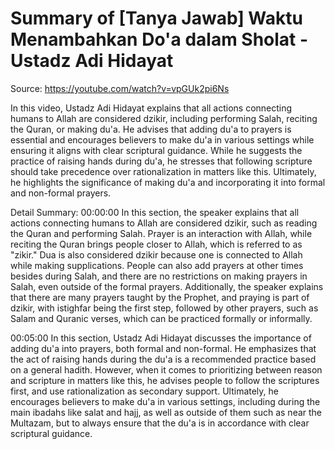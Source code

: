 # Summary of [Tanya Jawab] Waktu Menambahkan Do'a dalam Sholat - Ustadz Adi Hidayat

Source: https://youtube.com/watch?v=vpGUk2pi6Ns

In this video, Ustadz Adi Hidayat explains that all actions connecting humans to Allah are considered dzikir, including performing Salah, reciting the Quran, or making du'a. He advises that adding du'a to prayers is essential and encourages believers to make du'a in various settings while ensuring it aligns with clear scriptural guidance. While he suggests the practice of raising hands during du'a, he stresses that following scripture should take precedence over rationalization in matters like this. Ultimately, he highlights the significance of making du'a and incorporating it into formal and non-formal prayers.

Detail Summary: 
00:00:00
In this section, the speaker explains that all actions connecting humans to Allah are considered dzikir, such as reading the Quran and performing Salah. Prayer is an interaction with Allah, while reciting the Quran brings people closer to Allah, which is referred to as "zikir." Dua is also considered dzikir because one is connected to Allah while making supplications. People can also add prayers at other times besides during Salah, and there are no restrictions on making prayers in Salah, even outside of the formal prayers. Additionally, the speaker explains that there are many prayers taught by the Prophet, and praying is part of dzikir, with istighfar being the first step, followed by other prayers, such as Salam and Quranic verses, which can be practiced formally or informally.

00:05:00
In this section, Ustadz Adi Hidayat discusses the importance of adding du'a into prayers, both formal and non-formal. He emphasizes that the act of raising hands during the du'a is a recommended practice based on a general hadith. However, when it comes to prioritizing between reason and scripture in matters like this, he advises people to follow the scriptures first, and use rationalization as secondary support. Ultimately, he encourages believers to make du'a in various settings, including during the main ibadahs like salat and hajj, as well as outside of them such as near the Multazam, but to always ensure that the du'a is in accordance with clear scriptural guidance.

